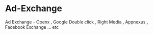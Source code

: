 Ad-Exchange
===========

Ad Exchange - Openx , Google Double click , Right Media , Appnexus , Facebook Exchange ... etc
